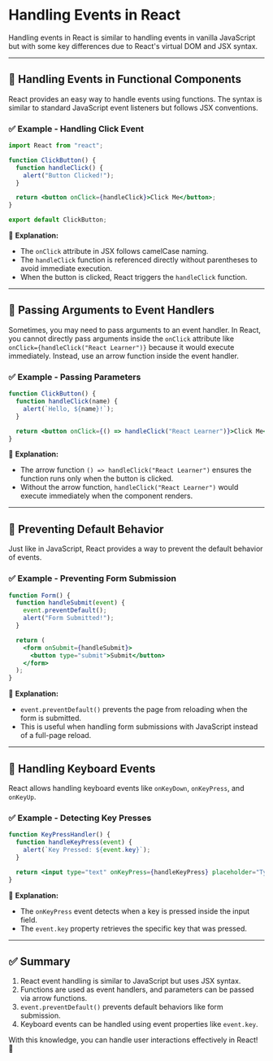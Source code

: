 # Handling Events in React

Handling events in React is similar to handling events in vanilla JavaScript but with some key differences due to React's virtual DOM and JSX syntax.

---

## 📌 Handling Events in Functional Components

React provides an easy way to handle events using functions. The syntax is similar to standard JavaScript event listeners but follows JSX conventions.

### ✅ Example - Handling Click Event
```jsx
import React from "react";

function ClickButton() {
  function handleClick() {
    alert("Button Clicked!");
  }

  return <button onClick={handleClick}>Click Me</button>;
}

export default ClickButton;
```
🔹 **Explanation:** 
- The `onClick` attribute in JSX follows camelCase naming.
- The `handleClick` function is referenced directly without parentheses to avoid immediate execution.
- When the button is clicked, React triggers the `handleClick` function.

---

## 📌 Passing Arguments to Event Handlers
Sometimes, you may need to pass arguments to an event handler. In React, you cannot directly pass arguments inside the `onClick` attribute like `onClick={handleClick("React Learner")}` because it would execute immediately. Instead, use an arrow function inside the event handler.

### ✅ Example - Passing Parameters
```jsx
function ClickButton() {
  function handleClick(name) {
    alert(`Hello, ${name}!`);
  }

  return <button onClick={() => handleClick("React Learner")}>Click Me</button>;
}
```
🔹 **Explanation:**
- The arrow function `() => handleClick("React Learner")` ensures the function runs only when the button is clicked.
- Without the arrow function, `handleClick("React Learner")` would execute immediately when the component renders.

---

## 📌 Preventing Default Behavior
Just like in JavaScript, React provides a way to prevent the default behavior of events.

### ✅ Example - Preventing Form Submission
```jsx
function Form() {
  function handleSubmit(event) {
    event.preventDefault();
    alert("Form Submitted!");
  }

  return (
    <form onSubmit={handleSubmit}>
      <button type="submit">Submit</button>
    </form>
  );
}
```
🔹 **Explanation:** 
- `event.preventDefault()` prevents the page from reloading when the form is submitted.
- This is useful when handling form submissions with JavaScript instead of a full-page reload.

---

## 📌 Handling Keyboard Events
React allows handling keyboard events like `onKeyDown`, `onKeyPress`, and `onKeyUp`.

### ✅ Example - Detecting Key Presses
```jsx
function KeyPressHandler() {
  function handleKeyPress(event) {
    alert(`Key Pressed: ${event.key}`);
  }

  return <input type="text" onKeyPress={handleKeyPress} placeholder="Type something..." />;
}
```
🔹 **Explanation:** 
- The `onKeyPress` event detects when a key is pressed inside the input field.
- The `event.key` property retrieves the specific key that was pressed.

---

## ✅ Summary
1. React event handling is similar to JavaScript but uses JSX syntax.
2. Functions are used as event handlers, and parameters can be passed via arrow functions.
3. `event.preventDefault()` prevents default behaviors like form submission.
4. Keyboard events can be handled using event properties like `event.key`.

With this knowledge, you can handle user interactions effectively in React! 🚀

